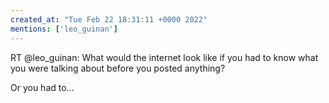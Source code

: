 ```yaml
---
created_at: "Tue Feb 22 18:31:11 +0000 2022"
mentions: ['leo_guinan']
---
```


RT @leo_guinan: What would the internet look like if you had to know what you were talking about before you posted anything?

Or you had to…
